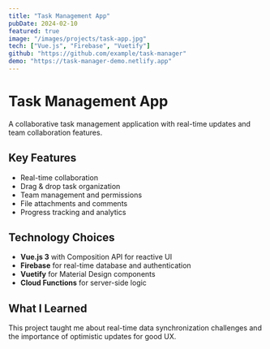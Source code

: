 ```yaml
---
title: "Task Management App"
pubDate: 2024-02-10
featured: true
image: "/images/projects/task-app.jpg"
tech: ["Vue.js", "Firebase", "Vuetify"]
github: "https://github.com/example/task-manager"
demo: "https://task-manager-demo.netlify.app"
---
```


# Task Management App

A collaborative task management application with real-time updates and team collaboration features.

## Key Features

- Real-time collaboration
- Drag & drop task organization
- Team management and permissions
- File attachments and comments
- Progress tracking and analytics

## Technology Choices

- **Vue.js 3** with Composition API for reactive UI
- **Firebase** for real-time database and authentication
- **Vuetify** for Material Design components
- **Cloud Functions** for server-side logic

## What I Learned

This project taught me about real-time data synchronization challenges and the importance of optimistic updates for good UX.